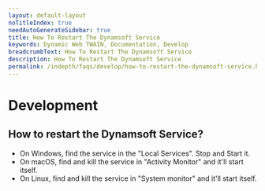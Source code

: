 ```yaml
---
layout: default-layout
noTitleIndex: true
needAutoGenerateSidebar: true
title: How To Restart The Dynamsoft Service
keywords: Dynamic Web TWAIN, Documentation, Develop
breadcrumbText: How To Restart The Dynamsoft Service
description: How To Restart The Dynamsoft Service
permalink: /indepth/faqs/develop/how-to-restart-the-dynamsoft-service.html
---
```


# Development

## How to restart the Dynamsoft Service? 

* On Windows, find the service in the "Local Services". Stop and Start it.
* On macOS, find and kill the service in "Activity Monitor" and it'll start itself.
* On Linux, find and kill the service in "System monitor" and it'll start itself.
